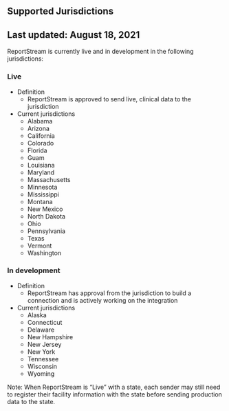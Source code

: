 ## Supported Jurisdictions

## Last updated: August 18, 2021

ReportStream is currently live and in development in the following jurisdictions:  

### Live
* Definition 
  * ReportStream is approved to send live, clinical data to the jurisdiction
* Current jurisdictions
  * Alabama
  * Arizona 
  * California
  * Colorado 
  * Florida
  * Guam
  * Louisiana
  * Maryland
  * Massachusetts
  * Minnesota
  * Mississippi 
  * Montana 
  * New Mexico 
  * North Dakota 
  * Ohio 
  * Pennsylvania 
  * Texas 
  * Vermont 
  * Washington


### In development 
* Definition 
  * ReportStream has approval from the jurisdiction to build a connection and is actively working on the integration
* Current jurisdictions
  * Alaska
  * Connecticut
  * Delaware
  * New Hampshire 
  * New Jersey 
  * New York
  * Tennessee
  * Wisconsin 
  * Wyoming

Note: When ReportStream is “Live” with a state, each sender may still need to register their facility information with the state before sending production data to the state. 
